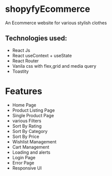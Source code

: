 # shopyfyEcommerce
An Ecommerce website for various stylish clothes
## Technologies used:
* React Js
* React useContext + useState
* React Router
* Vanila css with flex,grid and media query
* Toastity
# Features
* Home Page
* Product Listing Page
* Single Product Page
* various Filters
 * Sort By Rating
 * Sort By Category
 * Sort By Price
* Wishlist Management
* Cart Management
* Loading and alerts
* Login Page
* Error Page
* Responsive UI
